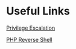 # Useful Links

[Privilege Escalation](https://gtfobins.github.io/)

[PHP Reverse Shell](https://github.com/pentestmonkey/php-reverse-shell)